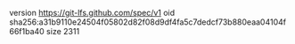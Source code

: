 version https://git-lfs.github.com/spec/v1
oid sha256:a31b9110e24504f05802d82f08d9df4fa5c7dedcf73b880eaa04104f66f1ba40
size 2311
